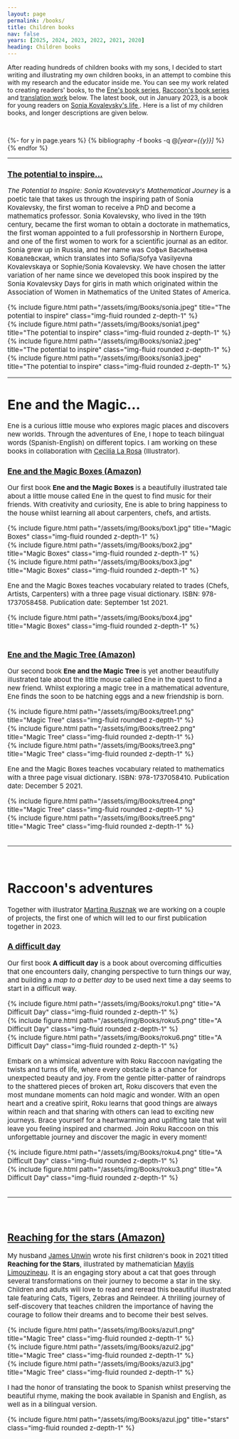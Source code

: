 ```yaml
---
layout: page
permalink: /books/
title: Children books
nav: false
years: [2025, 2024, 2023, 2022, 2021, 2020]
heading: Children books
---
```


 
<div class="publications">


After reading hundreds of children books with my sons, I decided to start writing and illustrating my own children books, in an attempt to combine this with my research and the educator inside me. You can see my work   related to creating readers' books, to the   <a href="#ene">Ene's book series</a>, <a href="#raccoon">Raccoon's book series</a> and <a href="#azul">translation work</a> below. The latest book, out in January 2023, is a book for young readers on  <a href="https://www.amazon.com/Potential-Inspire-Kovalevskys-Mathematical-Journey/dp/B0BRJZ182H?ref_=ast_sto_dp">Sonia Kovalevsky's life </a>. Here is a list of my children books, and longer descriptions are given below. 

<br>
 
{%- for y in page.years %}
  {% bibliography -f books -q @*[year={{y}}]* %}
{% endfor %}

</div>


<hr>
<span style="font-size:15px">
 
 
### [The potential to inspire…](https://www.amazon.com/Potential-Inspire-Kovalevskys-Mathematical-Journey/dp/B0BRJZ182H?ref_=ast_sto_dp)

 

<i>The Potential to Inspire: Sonia Kovalevsky's Mathematical Journey</i> is a poetic tale that takes us through the inspiring path of Sonia Kovalevsky, the first woman to receive a PhD and become a mathematics professor. Sonia Kovalevsky, who lived in the 19th century, became the first woman to obtain a doctorate in mathematics, the first woman appointed to a full professorship in Northern Europe, and one of the first women to work for a scientific journal as an editor. Sonia grew up in Russia, and her name was Со́фья Васи́льевна Ковале́вская, which translates into Sofia/Sofya Vasilyevna Kovalevskaya or Sophie/Sonia Kovalevsky. We have chosen the latter variation of her name since we developed this book inspired by the Sonia Kovalevsky Days for girls in math which originated within the Association of Women in Mathematics of the United States of America.

<div class="row">
    <div class="col-sm mt-3 mt-md-0">
        {% include figure.html path="/assets/img/Books/sonia.jpeg" title="The potential to inspire" class="img-fluid rounded z-depth-1" %}
    </div>
     </div>

<div class="row">
    <div class="col-sm mt-3 mt-md-0">
        {% include figure.html path="/assets/img/Books/sonia1.jpeg" title="The potential to inspire" class="img-fluid rounded z-depth-1" %}
    </div>
    <div class="col-sm mt-3 mt-md-0">
        {% include figure.html path="/assets/img/Books/sonia2.jpeg" title="The potential to inspire" class="img-fluid rounded z-depth-1" %}
    </div>
    <div class="col-sm mt-3 mt-md-0">
        {% include figure.html path="/assets/img/Books/sonia3.jpeg" title="The potential to inspire" class="img-fluid rounded z-depth-1" %}
    </div>
</div>


<hr>
<span style="font-size:15px">
 
 
 
 
<h1 id="ene">Ene and the Magic…  </h1>
 

Ene is a curious little mouse who explores magic places and discovers new worlds. Through the adventures of Ene, I hope to teach bilingual words (Spanish-English) on different topics. 
I am working on these books in collaboration with [Cecilia La Rosa](https://www.instagram.com/cecilialarosa.ilus/) (Illustrator).
 

### [Ene and the Magic Boxes (Amazon)](https://www.amazon.com/Ene-Magic-boxes-Artisans-Adventures/dp/1737058456)

Our first book <b> Ene and the Magic Boxes </b>  is a beautifully illustrated tale about a little mouse called Ene in the quest to find music for their friends. With creativity and curiosity, Ene is able to bring happiness to the house whilst learning all about carpenters, chefs, and artists.

<div class="row">
    <div class="col-sm mt-3 mt-md-0">
        {% include figure.html path="/assets/img/Books/box1.jpg" title="Magic Boxes" class="img-fluid rounded z-depth-1" %}
    </div>
    <div class="col-sm mt-3 mt-md-0">
        {% include figure.html path="/assets/img/Books/box2.jpg" title="Magic Boxes" class="img-fluid rounded z-depth-1" %}
    </div>
    <div class="col-sm mt-3 mt-md-0">
        {% include figure.html path="/assets/img/Books/box3.jpg" title="Magic Boxes" class="img-fluid rounded z-depth-1" %}
    </div>
</div>
 
Ene and the Magic Boxes teaches vocabulary related to trades (Chefs, Artists, Carpenters) with a three page visual dictionary.  ISBN: 978-1737058458. Publication date: September 1st 2021.

<div class="row">
    <div class="col-sm mt-3 mt-md-0">
        {% include figure.html path="/assets/img/Books/box4.jpg" title="Magic Boxes" class="img-fluid rounded z-depth-1" %}
    </div>
</div>

<br>




### [Ene and the Magic Tree (Amazon)](https://www.amazon.com/Ene-Magic-Tree-Mathematical-Adventures/dp/1737058413)

Our second book <b> Ene and the Magic Tree </b>  is yet another beautifully illustrated tale about the little mouse called Ene in  the quest to find a new friend. Whilst exploring a magic tree in a mathematical adventure, Ene finds the soon to be hatching eggs and a new friendship is born.

<div class="row">
    <div class="col-sm mt-3 mt-md-0">
        {% include figure.html path="/assets/img/Books/tree1.png" title="Magic Tree" class="img-fluid rounded z-depth-1" %}
    </div>
    <div class="col-sm mt-3 mt-md-0">
        {% include figure.html path="/assets/img/Books/tree2.png" title="Magic Tree" class="img-fluid rounded z-depth-1" %}
    </div>
    <div class="col-sm mt-3 mt-md-0">
        {% include figure.html path="/assets/img/Books/tree3.png" title="Magic Tree" class="img-fluid rounded z-depth-1" %}
    </div>
</div>
 
Ene and the Magic Boxes teaches vocabulary related to mathematics with a three page visual dictionary.  ISBN: 978-1737058410. Publication date: December 5 2021.

<div class="row">
    <div class="col-sm mt-3 mt-md-0">
        {% include figure.html path="/assets/img/Books/tree4.png" title="Magic Tree" class="img-fluid rounded z-depth-1" %}
    </div>
</div>

 
 <div class="row">
    <div class="col-sm mt-3 mt-md-0">
        {% include figure.html path="/assets/img/Books/tree5.png" title="Magic Tree" class="img-fluid rounded z-depth-1" %}
    </div>
</div>


 
 
<br>
<hr>
<span style="font-size:15px">
<br>

<h1 id="raccoon">Raccoon's adventures  </h1>
 

Together with illustrator [Martina Rusznak](https://tinarusznak.com/) we are working on a couple of projects, the first one of which will led to our first publication together in 2023.

### [A difficult day](https://www.amazon.com/dp/B0BXJYJ6HN?ref_=pe_3052080_397514860)

Our first book <b> A difficult day</b> is a book about overcoming difficulties that one encounters daily, changing perspective to turn things our way, and building a <i>map to a better day</i> to be used next time a day seems to start in a difficult way. 
<div class="row">
    <div class="col-sm mt-3 mt-md-0">
        {% include figure.html path="/assets/img/Books/roku1.png" title="A Difficult Day" class="img-fluid rounded z-depth-1" %}
    </div>
    <div class="col-sm mt-3 mt-md-0">
        {% include figure.html path="/assets/img/Books/roku5.png" title="A Difficult Day" class="img-fluid rounded z-depth-1" %}
    </div>
    <div class="col-sm mt-3 mt-md-0">
        {% include figure.html path="/assets/img/Books/roku6.png" title="A Difficult Day" class="img-fluid rounded z-depth-1" %}
    </div>
</div>
 
Embark on a whimsical adventure with Roku Raccoon navigating the twists and turns of life, where every obstacle is a chance for unexpected beauty and joy. From the gentle pitter-patter of raindrops to the shattered pieces of broken art, Roku discovers that even the most mundane moments can hold magic and wonder. With an open heart and a creative spirit, Roku learns that good things are always within reach and that sharing with others can lead to exciting new journeys. Brace yourself for a heartwarming and uplifting tale that will leave you feeling inspired and charmed. Join Roku Raccoon on this unforgettable journey and discover the magic in every moment!


 <div class="row">
    <div class="col-sm mt-3 mt-md-0">
        {% include figure.html path="/assets/img/Books/roku4.png" title="A Difficult Day" class="img-fluid rounded z-depth-1" %}
    </div>
</div>
 <div class="row">
    <div class="col-sm mt-3 mt-md-0">
        {% include figure.html path="/assets/img/Books/roku3.png" title="A Difficult Day" class="img-fluid rounded z-depth-1" %}
    </div>
</div>


<br>
<hr>
<span style="font-size:15px">
<br>

<h1 id="azul"> </h1>

## [Reaching for the stars (Amazon)](https://www.amazon.com/dp/1737058472/ref=cm_sw_em_r_mt_dp_4P5WBNZJMAVM0E3M977K?_encoding=UTF8&psc=1)

 
My husband [James Unwin](https://unwin.people.uic.edu/James_Unwin.html) wrote his first children's book in 2021 titled  <b>Reaching for the Stars</b>,  illustrated by mathematician [Maylis Limouzineau](https://lucky8locke.ultra-book.com/). It is an engaging story about a cat that goes through several transformations on their journey to become a star in the sky. Children and adults will love to read and reread this beautiful illustrated tale featuring Cats, Tigers, Zebras and Reindeer. A thrilling journey of self-discovery that teaches children the importance of having the courage to follow their dreams and to become their best selves.

<div class="row">
    <div class="col-sm mt-3 mt-md-0">
        {% include figure.html path="/assets/img/Books/azul1.png" title="Magic Tree" class="img-fluid rounded z-depth-1" %}
    </div>
    <div class="col-sm mt-3 mt-md-0">
        {% include figure.html path="/assets/img/Books/azul2.jpg" title="Magic Tree" class="img-fluid rounded z-depth-1" %}
    </div>
    <div class="col-sm mt-3 mt-md-0">
        {% include figure.html path="/assets/img/Books/azul3.jpg" title="Magic Tree" class="img-fluid rounded z-depth-1" %}
    </div>
</div>

I had the honor of translating the book to Spanish whilst preserving the beautiful rhyme, making the book available in Spanish and English, as well as in a bilingual version. 

 <div class="row">
    <div class="col-sm mt-3 mt-md-0">
        {% include figure.html path="/assets/img/Books/azul.jpg" title="stars" class="img-fluid rounded z-depth-1" %}
    </div>
</div>




